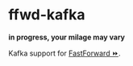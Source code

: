 # ffwd-kafka

**in progress, your milage may vary**

Kafka support for
[FastForward &#9193;](https://github.com/spotify-ffwd/ffwd-core).
